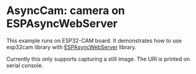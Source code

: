 # AsyncCam: camera on ESPAsyncWebServer

This example runs on ESP32-CAM board.
It demonstrates how to use esp32cam library with [ESPAsyncWebServer](https://github.com/me-no-dev/ESPAsyncWebServer) library.

Currently this only supports capturing a still image.
The URI is printed on serial console.
